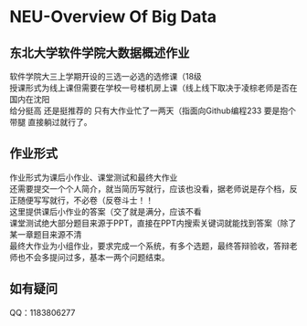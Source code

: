 # NEU-Overview Of Big Data
## 东北大学软件学院大数据概述作业
软件学院大三上学期开设的三选一必选的选修课（18级  
授课形式为线上课但需要在学校一号楼机房上课（线上线下取决于凌棕老师是否在国内在沈阳  
给分挺高 还是挺推荐的 只有大作业忙了一两天（指面向Github编程233 要是抱个带腿 直接躺过就行了。  
## 作业形式
作业形式为课后小作业、课堂测试和最终大作业  
还需要提交一个个人简介，就当简历写就行，应该也没看，据老师说是存个档，反正随便写写就行，不必卷（反卷斗士！！  
这里提供课后小作业的答案（交了就是满分，应该不看  
课堂测试绝大部分题目来源于PPT，直接在PPT内搜索关键词就能找到答案（除了某一章题目来源不清  
最终大作业为小组作业，要求完成一个系统，有多个选题，最终答辩验收，答辩老师也不会多提问过多，基本一两个问题结束。  
## 如有疑问
QQ：1183806277  
